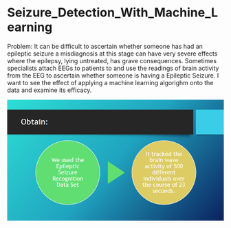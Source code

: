 # Seizure_Detection_With_Machine_Learning


Problem: It can be difficult to ascertain whether someone has had an epileptic seizure a misdiagnosis at this stage can have very severe effects where the epilepsy, lying untreated, has grave consequences. Sometimes specialists attach EEGs to patients to and use the readings of brain activity from the EEG to ascertain whether someone is having a Epileptic Seizure. I want to see the effect of applying a machine learning algorighm onto the data and examine its efficacy. 

![Explore_img](https://github.com/Shin-pete/Seizure_Detection_With_Machine_Learning/blob/master/5VLnjeD.png?raw=true)
